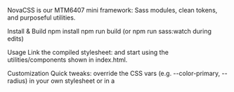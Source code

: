 NovaCSS is our MTM6407 mini framework: Sass modules, clean tokens, and purposeful utilities.

Install & Build
npm install
npm run build (or npm run sass:watch during edits)

Usage
Link the compiled stylesheet: <link rel="stylesheet" href="./css/nova.css"> and start using the utilities/components shown in index.html.

Customization
Quick tweaks: override the CSS vars (e.g. --color-primary, --radius) in your own stylesheet or in a <style> block.
Deeper changes: adjust the maps in src/variables/, then rebuild with npm run build.

We leaned on partials, shared maps, and the @use/@forward pattern to keep everything tidy and reusable.

Team Roles
Kate – Project lead & review
Mohammed – Tokens & typography
William – Utilities & layout
Ramneek – Components & docs